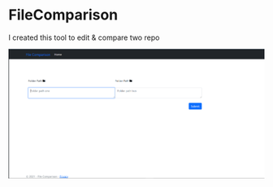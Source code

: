 # FileComparison

I created this tool to edit & compare two repo

![Not Available](https://github.com/anuj051998/FileComparison/blob/images/File-Comparison/blob/index.png?raw=true)
